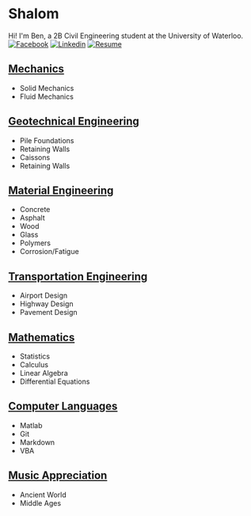 # Shalom

Hi! I'm Ben, a 2B Civil Engineering student at the University of Waterloo. [![Facebook](https://i.imgur.com/gz3Sv99.gif?2)](https://www.facebook.com/ben.klassen.144) [![Linkedin](https://i.imgur.com/d3V3uvM.gif?1)](https://www.linkedin.com/in/benklassen/) [![Resume](https://i.imgur.com/lUHpgw4.png?1)](http://benjaminklassen.com/aboutme/Resume.pdf)

## [Mechanics](mechanics/mechanicstitle.md)

- Solid Mechanics
- Fluid Mechanics

## [Geotechnical Engineering](geo/geotitle.md)

- Pile Foundations
- Retaining Walls
- Caissons
- Retaining Walls

## [Material Engineering](materials/materialstitle.md)

- Concrete
- Asphalt
- Wood
- Glass
- Polymers
- Corrosion/Fatigue

## [Transportation Engineering](transpo/transpotitle.md)

- Airport Design
- Highway Design
- Pavement Design

## [Mathematics](math/mathtitle.md)

- Statistics
- Calculus
- Linear Algebra
- Differential Equations

## [Computer Languages](computer/computertitle.md)

- Matlab
- Git
- Markdown
- VBA

## [Music Appreciation](music/musicappreciation.md)

- Ancient World
- Middle Ages
